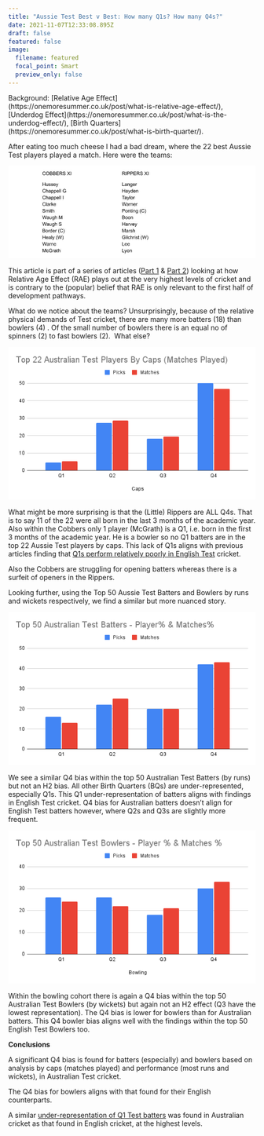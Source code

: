 ```yaml
---
title: "Aussie Test Best v Best: How many Q1s? How many Q4s?"
date: 2021-11-07T12:33:08.895Z
draft: false
featured: false
image:
  filename: featured
  focal_point: Smart
  preview_only: false
---
```

<meta name="twitter:card" content="summary" />
Background: [Relative Age Effect](https://onemoresummer.co.uk/post/what-is-relative-age-effect/), [Underdog Effect](https://onemoresummer.co.uk/post/what-is-the-underdog-effect/), [Birth Quarters](https://onemoresummer.co.uk/post/what-is-birth-quarter/).

After eating too much cheese I had a bad dream, where the 22 best Aussie Test players played a match. Here were the teams:

![](aussie-test-best-v-best.jpg)

This article is part of a series of articles ([Part 1](https://onemoresummer.co.uk/post/do-late-born-players-really-excel-in-elite-cricket/) & [Part 2](https://onemoresummer.co.uk/post/do-late-born-players-really-excel-in-elite-cricket-part-2-is-format-relevant/)) looking at how Relative Age Effect (RAE) plays out at the very highest levels of cricket and is contrary to the (popular) belief that RAE is only relevant to the first half of development pathways.

What do we notice about the teams? Unsurprisingly, because of the relative physical demands of Test cricket, there are many more batters (18) than bowlers (4) . Of the small number of bowlers there is an equal no of spinners (2) to fast bowlers (2).  What else?

![](top-22-australian-test-players-by-caps-matches-played-.png)

What might be more surprising is that the (Little) Rippers are ALL Q4s. That is to say 11 of the 22 were all born in the last 3 months of the academic year. Also within the Cobbers only 1 player (McGrath) is a Q1, i.e. born in the first 3 months of the academic year. He is a bowler so no Q1 batters are in the top 22 Aussie Test players by caps. This lack of Q1s aligns with previous articles finding that [Q1s perform relatively poorly in English Test](https://onemoresummer.co.uk/post/individual-thinking-v-systems-thinking/) cricket. <links>

Also the Cobbers are struggling for opening batters whereas there is a surfeit of openers in the Rippers.

Looking further, using the Top 50 Aussie Test Batters and Bowlers by runs and wickets respectively, we find a similar but more nuanced story.

![](top-50-australian-test-batters-player-matches-.png)

We see a similar Q4 bias within the top 50 Australian Test Batters (by runs) but not an H2 bias. All other Birth Quarters (BQs) are under-represented, especially Q1s. This Q1 under-representation of batters aligns with findings in English Test cricket. Q4 bias for Australian batters doesn’t align for English Test batters however, where Q2s and Q3s are slightly more frequent.  

![](top-50-australian-test-bowlers-player-matches-.png)

Within the bowling cohort there is again a Q4 bias within the top 50 Australian Test Bowlers (by wickets) but again not an H2 effect (Q3 have the lowest representation). The Q4 bias is lower for bowlers than for Australian batters. This Q4 bowler bias aligns well with the findings within the top 50 English Test Bowlers too.

**Conclusions**

A significant Q4 bias is found for batters (especially) and bowlers based on analysis by caps (matches played) and performance (most runs and wickets), in Australian Test cricket.

The Q4 bias for bowlers aligns with that found for their English counterparts.

A similar [under-representation of Q1 Test batters](https://onemoresummer.co.uk/post/individual-thinking-v-systems-thinking/) was found in Australian cricket as that found in English cricket, at the highest levels.